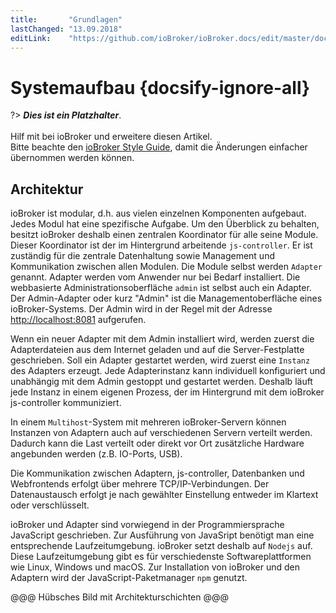 ```yaml
---
title:       "Grundlagen"
lastChanged: "13.09.2018"
editLink:    "https://github.com/ioBroker/ioBroker.docs/edit/master/docs/basics/architecture.md"
---
```


# Systemaufbau {docsify-ignore-all}

?> ***Dies ist ein Platzhalter***. 
   <br><br>
   Hilf mit bei ioBroker und erweitere diesen Artikel.  
   Bitte beachte den [ioBroker Style Guide](dev/styleguidedoc), 
   damit die Änderungen einfacher übernommen werden können. 

## Architektur

ioBroker ist modular, d.h. aus vielen einzelnen Komponenten aufgebaut. Jedes Modul hat eine spezifische Aufgabe. Um den Überblick zu behalten, besitzt ioBroker deshalb einen zentralen Koordinator für alle seine Module. Dieser Koordinator ist der im Hintergrund arbeitende `js-controller`. Er ist zuständig für die zentrale Datenhaltung sowie Management und Kommunikation zwischen allen Modulen. Die Module selbst werden  `Adapter` genannt. Adapter werden vom Anwender 
nur bei Bedarf installiert. Die webbasierte Administrationsoberfläche `admin` ist selbst auch ein
Adapter. Der Admin-Adapter oder kurz "Admin" ist die Managementoberfläche eines ioBroker-Systems. Der Admin wird in der Regel mit der Adresse [http://localhost:8081](http://localhost:8081) aufgerufen.

Wenn ein neuer Adapter mit dem Admin installiert wird, werden zuerst die Adapterdateien aus dem Internet geladen und auf die Server-Festplatte geschrieben. Soll ein Adapter gestartet werden, wird zuerst eine `Instanz` des Adapters erzeugt. Jede Adapterinstanz kann individuell konfiguriert und unabhängig mit dem Admin gestoppt und gestartet werden. Deshalb läuft jede Instanz in einem eigenen Prozess, der im Hintergrund mit dem ioBroker js-controller kommuniziert.

In einem `Multihost`-System mit mehreren ioBroker-Servern können Instanzen von Adaptern auch auf verschiedenen Servern verteilt werden. Dadurch kann die Last verteilt oder direkt vor Ort zusätzliche Hardware angebunden werden (z.B. IO-Ports, USB).

Die Kommunikation zwischen Adaptern, js-controller, Datenbanken und Webfrontends erfolgt über mehrere TCP/IP-Verbindungen. Der Datenaustausch erfolgt je nach gewählter Einstellung entweder im Klartext oder verschlüsselt.

ioBroker und Adapter sind vorwiegend in der Programmiersprache JavaScript geschrieben. Zur
Ausführung von JavaSript benötigt man eine entsprechende Laufzeitumgebung. ioBroker setzt deshalb 
auf `Nodejs` auf. Diese Laufzeitumgebung gibt es für verschiedenste Softwareplattformen wie Linux, Windows und macOS. Zur Installation von ioBroker und den Adaptern wird der JavaScript-Paketmanager `npm` genutzt.

@@@ Hübsches Bild mit Architekturschichten @@@

